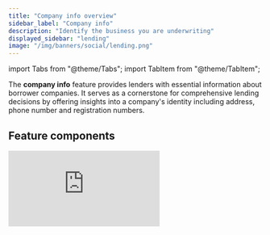 ```yaml
---
title: "Company info overview"
sidebar_label: "Company info"
description: "Identify the business you are underwriting"
displayed_sidebar: "lending"
image: "/img/banners/social/lending.png"
---
```


import Tabs from "@theme/Tabs";
import TabItem from "@theme/TabItem";

The **company info** feature provides lenders with essential information about borrower companies. It serves as a cornerstone for comprehensive lending decisions by offering insights into a company's identity including address, phone number and registration numbers.

## Feature components

<iframe
  src="https://docs.google.com/spreadsheets/d/1VEE7uUH_Q4ZGReonOqfZVT6V4-C40rwsMNEp2K7hOhQ/pubhtml?gid=303232670&amp;single=true&amp;widget=true&amp;headers=false"
  frameborder="0"
  className="googleSheets"
  style={{ height: "400px" }}
/>

## Supported outputs

You can retrieve the data read by the feature by calling either the [Get company accounting profile](/lending-api#/operations/get-accounting-profile) or [Get company commerce profile](/lending-api#/operations/get-commerce-profile) endpoints.

<Tabs groupId="language">

<TabItem value="nodejs" label="TypeScript">

```javascript
const response = await lendingClient.companyInfo.getAccountingProfile({
  companyId: companyId,
});

if (response.statusCode != 200) {
  throw new Error("Could not get company's accounting profile");
}

console.log(response.accountingCompanyInfo.companyName);
```

</TabItem>

<TabItem value="python" label="Python">

```python
request = operations.GetAccountingProfileRequest(
    company_id=company_id,
)
response = lending_client.company_info.get_accounting_profile(request=request)

if response.status_code != 200:
  raise Exception("Could not get company's accounting profile")

print(response.accounting_company_info.company_name)
```

</TabItem>

<TabItem value="csharp" label="C#">

```csharp
var response = await lendingClient.CompanyInfo.GetAccountingProfileAsync(new() {
    CompanyId = companyId,
});

if(response.StatusCode != 200){
  throw new Exception("Could not get current suppliers");
}

Console.WriteLine(response.AccountingCompanyInfo.CompanyName);
```

</TabItem>

<TabItem value="go" label="Go">

```go
ctx := context.Background()
response, err := lendingClient.CompanyInfo.GetAccountingProfile(ctx,
operations.GetAccountingProfileRequest{
    CompanyID: companyID,
})

if response.StatusCode == 200 {
  fmt.Println(response.AccountingCompanyInfo.CompanyName)
}
```

</TabItem>

</Tabs>

---

## Read next

- [Excel download](/lending/features/excel-download-overview)
